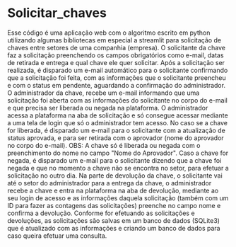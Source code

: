 # Solicitar_chaves
 Esse código é uma aplicação web com o algoritmo escrito em python utilizando algumas bibliotecas em especial a streamlit para solicitação de chaves entre setores de uma companhia (empresa).
O solicitante da chave faz a solicitação preenchendo os campos obrigatórios como e-mail, datas de retirada e entrega e qual chave ele quer solicitar.
Após a solicitação ser realizada, é disparado um e-mail automático para o solicitante confirmando que a solicitação foi feita, com as informações que o solicitante preencheu e com o status em pendente, aguardando a confirmação do administrador. 
O administrador da chave, recebe um e-mail informando que uma solicitação foi aberta com as informações do solicitante no corpo do e-mail e que precisa ser liberada ou negada na plataforma. 
O administrador acessa a plataforma na aba de solicitação e só consegue acessar mediante a uma tela de login que só o administrador tem acesso.
No caso se a chave for liberada, é disparado um e-mail para o solicitante com a atualização de status aprovada, e para ser retirada com o aprovador (nome do aprovador no corpo do e-mail). OBS: A chave só é liberada ou negada com o preenchimento do nome no campo "Nome do Aprovador".
Caso a chave for negada, é disparado um e-mail para o solicitante dizendo que a chave foi negada e que no momento a chave não se encontra no setor, para efetuar a solicitação no outro dia.
Na parte de devolução da chave, o solicitante vai até o setor do administrador para a entrega da chave, o administrador recebe a chave e entra na plataforma na aba de devolução, mediante ao seu login de acesso e as informações daquela solicitação (também com um ID para fazer as contagens das solicitações) preenche no campo nome e confirma a devolução.
Conforme for efetuando as solicitações e devoluções, as solicitações são salvas em um banco de dados (SQLite3) que é atualizado com as informações e criando um banco de dados para caso queira efetuar uma consulta.
